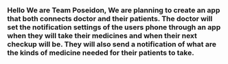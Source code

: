 ### Hello We are Team Poseidon, We are planning to create an app that both connects doctor and their patients. The doctor will set the notification settings of the users phone through an app when they will take their medicines and when their next checkup will be. They will also send a notification of what are the kinds of medicine needed for their patients to take.

<!--
**pl3PoseidonProject/pl3PoseidonProject** is a ✨ _special_ ✨ repository because its `README.md` (this file) appears on your GitHub profile.

Here are some ideas to get you started:

- 🔭 I’m currently working on my first aoo :))
- 🌱 I’m currently learning Python and C
- 👯 I’m looking to collaborate on with my two group mates
- 🤔 I’m looking for help with
- 💬 Ask me about ...
- 📫 How to reach me: ...
- 😄 Pronouns: ...
- ⚡ Fun fact: ...
-->
